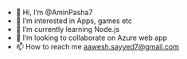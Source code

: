- 👋 Hi, I’m @AminPasha7
- 👀 I’m interested in Apps, games etc
- 🌱 I’m currently learning Node.js
- 💞️ I’m looking to collaborate on Azure web app
- 📫 How to reach me aawesh.sayyed7@gmail.com

<!---
AminPasha7/AminPasha7 is a ✨ special ✨ repository because its `README.md` (this file) appears on your GitHub profile.
You can click the Preview link to take a look at your changes.
--->
